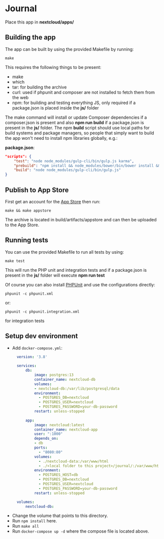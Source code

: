 <!--
SPDX-FileCopyrightText: Rafael Muselmann <ch.subel@gmx.de>
SPDX-License-Identifier: CC0-1.0
-->

# Journal
Place this app in **nextcloud/apps/**

## Building the app

The app can be built by using the provided Makefile by running:

    make

This requires the following things to be present:
* make
* which
* tar: for building the archive
* curl: used if phpunit and composer are not installed to fetch them from the web
* npm: for building and testing everything JS, only required if a package.json is placed inside the **js/** folder

The make command will install or update Composer dependencies if a composer.json is present and also **npm run build** if a package.json is present in the **js/** folder. The npm **build** script should use local paths for build systems and package managers, so people that simply want to build the app won't need to install npm libraries globally, e.g.:

**package.json**:
```json
"scripts": {
    "test": "node node_modules/gulp-cli/bin/gulp.js karma",
    "prebuild": "npm install && node_modules/bower/bin/bower install && node_modules/bower/bin/bower update",
    "build": "node node_modules/gulp-cli/bin/gulp.js"
}
```


## Publish to App Store

First get an account for the [App Store](http://apps.nextcloud.com/) then run:

    make && make appstore

The archive is located in build/artifacts/appstore and can then be uploaded to the App Store.

## Running tests
You can use the provided Makefile to run all tests by using:

    make test

This will run the PHP unit and integration tests and if a package.json is present in the **js/** folder will execute **npm run test**

Of course you can also install [PHPUnit](http://phpunit.de/getting-started.html) and use the configurations directly:

    phpunit -c phpunit.xml

or:

    phpunit -c phpunit.integration.xml

for integration tests


## Setup dev environment
- Add `docker-compose.yml`:
  ```yaml
    version: '3.8'
    
    services:
        db:
            image: postgres:13
            container_name: nextcloud-db
            volumes:
            - nextcloud-db:/var/lib/postgresql/data
            environment:
              - POSTGRES_DB=nextcloud
              - POSTGRES_USER=nextcloud
              - POSTGRES_PASSWORD=your-db-password
            restart: unless-stopped
            
        app:
            image: nextcloud:latest
            container_name: nextcloud-app
            user: ":1000"
            depends_on:
            - db
            ports:
              - "8080:80"
            volumes:
              - ./nextcloud-data:/var/www/html
              - ./<local folder to this project>/journal/:/var/www/html/custom_apps/journal
            environment:
              - POSTGRES_HOST=db
              - POSTGRES_DB=nextcloud
              - POSTGRES_USER=nextcloud
              - POSTGRES_PASSWORD=your-db-password
            restart: unless-stopped
  
    volumes:
        nextcloud-db:
    ```
- Change the volume <local folder to this project> that points to this directory.
- Run `npm install` here.
- Run `make all`
- Run `docker-compose up -d` where the compose file is located above.
